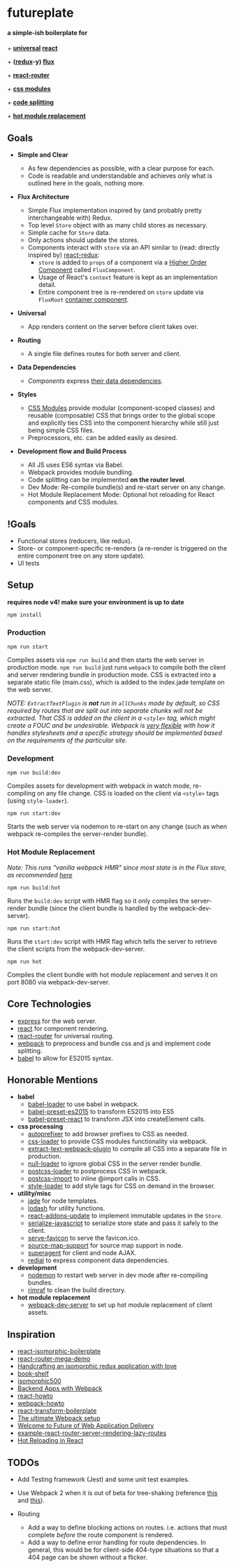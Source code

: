 # futureplate

#### a simple-ish boilerplate for

\+ **[universal](https://medium.com/@mjackson/universal-javascript-4761051b7ae9#.3br8rkdud) [react](https://facebook.github.io/react/)**

\+ **([redux](http://redux.js.org/)-y) [flux](https://facebook.github.io/flux/)**

\+ **[react-router](https://github.com/rackt/react-router)**

\+ **[css modules](http://glenmaddern.com/articles/css-modules)**

\+ **[code splitting](https://webpack.github.io/docs/code-splitting.html)**

\+ **[hot module replacement](https://webpack.github.io/docs/hot-module-replacement.html)**

## Goals

* **Simple and Clear**

    * As few dependencies as possible, with a clear purpose for each.
    * Code is readable and understandable and achieves only what is outlined here in the goals, nothing more.

* **Flux Architecture**

    * Simple Flux implementation inspired by (and probably pretty interchangeable with) Redux.
    * Top level `Store` object with as many child stores as necessary.
    * Simple cache for `Store` data.
    * Only actions should update the stores.
    * Components interact with `store` via an API similar to (read: directly inspired by) [react-redux](https://github.com/reactjs/react-redux):
        * `store` is added to `props` of a component via a [Higher Order Component](https://medium.com/@dan_abramov/mixins-are-dead-long-live-higher-order-components-94a0d2f9e750#.i2s58kg09) called `FluxComponent`.
        * Usage of React's `context` feature is kept as an implementation detail.
        * Entire component tree is re-rendered on `store` update via `FluxRoot` [container component](https://medium.com/@learnreact/container-components-c0e67432e005#.34fk8yv0y).

* **Universal**

    * App renders content on the server before client takes over.

* **Routing**

    * A single file defines routes for both server and client.

* **Data Dependencies**

    * _Components_ express [their data dependencies](https://medium.com/@dbow1234/expressing-data-dependencies-in-react-43a2004e04bc#.6qeddj6cn).

* **Styles**

    * [CSS Modules](https://medium.com/@dbow1234/component-style-b2b8be6931d3) provide modular (component-scoped classes) and reusable (composable) CSS that brings order to the global scope and explicitly ties CSS into the component hierarchy while still just being simple CSS files.
    * Preprocessors, etc. can be added easily as desired.

* **Development flow and Build Process**

    * All JS uses ES6 syntax via Babel.
    * Webpack provides module bundling.
    * Code splitting can be implemented **on the router level**.
    * Dev Mode: Re-compile bundle(s) and re-start server on any change.
    * Hot Module Replacement Mode: Optional hot reloading for React components and CSS modules.


## !Goals

* Functional stores (reducers, like redux).
* Store- or component-specific re-renders (a re-render is triggered on the entire component tree on any store update).
* UI tests


## Setup

**requires node v4! make sure your environment is up to date**

`npm install`

### Production

`npm run start`

Compiles assets via `npm run build` and then starts the web server in production mode.
`npm run build` just runs `webpack` to compile both the client and server rendering bundle in production mode.
CSS is extracted into a separate static file (main.css), which is added to the index.jade template on the web server.

*NOTE: `ExtractTextPlugin` is __not__ run in `allChunks` mode by default, so CSS required by routes that are split out into separate chunks will not be extracted. That CSS is added on the client in a `<style>` tag, which might create a FOUC and be undesirable. Webpack is [very flexible](https://webpack.github.io/docs/stylesheets.html#separate-css-bundle) with how it handles stylesheets and a specific strategy should be implemented based on the requirements of the particular site.*


### Development

`npm run build:dev`

Compiles assets for development with webpack in watch mode, re-compiling on any file change.
CSS is loaded on the client via `<style>` tags (using `style-loader`).

`npm run start:dev`

Starts the web server via nodemon to re-start on any change (such as when webpack re-compiles the server-render bundle).


### Hot Module Replacement

*Note: This runs "vanilla webpack HMR" since most state is in the Flux store, as recommended [here](https://github.com/reactjs/redux/pull/1455)*

`npm run build:hot`

Runs the `build:dev` script with HMR flag so it only compiles the server-render bundle (since the client bundle is handled by the webpack-dev-server).

`npm run start:hot`

Runs the `start:dev` script with HMR flag which tells the server to retrieve the client scripts from the webpack-dev-server.

`npm run hot`

Compiles the client bundle with hot module replacement and serves it on port 8080 via webpack-dev-server.


## Core Technologies

* [express](http://expressjs.com/en/index.html) for the web server.
* [react](https://facebook.github.io/react/) for component rendering.
* [react-router](https://github.com/rackt/react-router) for universal routing.
* [webpack](https://webpack.github.io/) to preprocess and bundle css and js and implement code splitting.
* [babel](https://babeljs.io/) to allow for ES2015 syntax.


## Honorable Mentions

* **babel**
   * [babel-loader](https://github.com/babel/babel-loader) to use babel in webpack.
   * [babel-preset-es2015](https://babeljs.io/docs/plugins/preset-es2015/) to transform ES2015 into ES5
   * [babel-preset-react](https://babeljs.io/docs/plugins/preset-react/) to transform JSX into createElement calls.
* **css processing**
   * [autoprefixer](https://github.com/postcss/autoprefixer) to add browser prefixes to CSS as needed.
   * [css-loader](https://github.com/webpack/css-loader) to provide CSS modules functionality via webpack.
   * [extract-text-webpack-plugin](https://github.com/webpack/extract-text-webpack-plugin) to compile all CSS into a separate file in production.
   * [null-loader](https://github.com/webpack/null-loader) to ignore global CSS in the server render bundle.
   * [postcss-loader](https://github.com/postcss/postcss-loader) to postprocess CSS in webpack.
   * [postcss-import](https://github.com/postcss/postcss-import) to inline @import calls in CSS.
   * [style-loader](https://github.com/webpack/style-loader) to add style tags for CSS on demand in the browser.
* **utility/misc**
   * [jade](http://jade-lang.com/) for node templates.
   * [lodash](lodash.com) for utility functions.
   * [react-addons-update](https://facebook.github.io/react/docs/update.html) to implement immutable updates in the `Store`.
   * [serialize-javascript](https://github.com/yahoo/serialize-javascript) to serialize store state and pass it safely to the client.
   * [serve-favicon](https://github.com/expressjs/serve-favicon) to serve the favicon.ico.
   * [source-map-support](https://github.com/evanw/node-source-map-support) for source map support in node.
   * [superagent](http://visionmedia.github.io/superagent/) for client and node AJAX.
   * [redial](https://github.com/markdalgleish/redial) to express component data dependencies.
* **development**
   * [nodemon](https://github.com/remy/nodemon) to restart web server in dev mode after re-compiling bundles.
   * [rimraf](https://github.com/isaacs/rimraf) to clean the build directory.
* **hot module replacement**
   * [webpack-dev-server](http://webpack.github.io/docs/webpack-dev-server.html) to set up hot module replacement of client assets.


## Inspiration

* [react-isomorphic-boilerplate](http://jmfurlott.com/tutorial-setting-up-a-simple-isomorphic-react-app/)
* [react-router-mega-demo](https://github.com/rackt/react-router-mega-demo)
* [Handcrafting an isomorphic redux application with love](https://medium.com/front-end-developers/handcrafting-an-isomorphic-redux-application-with-love-40ada4468af4#.n33zx5ee0)
* [book-shelf](https://github.com/jarsbe/book-shelf/tree/isomorphic)
* [isomorphic500](https://github.com/gpbl/isomorphic500)
* [Backend Apps with Webpack](http://jlongster.com/Backend-Apps-with-Webpack--Part-I)
* [react-howto](https://github.com/petehunt/react-howto)
* [webpack-howto](https://github.com/petehunt/webpack-howto)
* [react-transform-boilerplate](https://github.com/gaearon/react-transform-boilerplate)
* [The ultimate Webpack setup](http://www.christianalfoni.com/articles/2015_04_19_The-ultimate-webpack-setup)
* [Welcome to Future of Web Application Delivery](https://medium.com/@ryanflorence/welcome-to-future-of-web-application-delivery-9750b7564d9f#.fdd6gffgt)
* [example-react-router-server-rendering-lazy-routes](https://github.com/rackt/example-react-router-server-rendering-lazy-routes)
* [Hot Reloading in React](https://medium.com/@dan_abramov/hot-reloading-in-react-1140438583bf#.kkvrddsr5)

## TODOs

* Add Testing framework (Jest) and some unit test examples.
* Use Webpack 2 when it is out of beta for tree-shaking (reference [this](https://medium.com/modus-create-front-end-development/webpack-2-tree-shaking-configuration-9f1de90f3233#.6wcj8n812) and [this](http://www.2ality.com/2015/12/webpack-tree-shaking.html)).
* Routing

    * Add a way to define blocking actions on routes. i.e. actions that must complete *before* the route component is rendered.  
    * Add a way to define error handling for route dependencies. In general, this would be for client-side 404-type situations so that a 404 page can be shown without a flicker.

